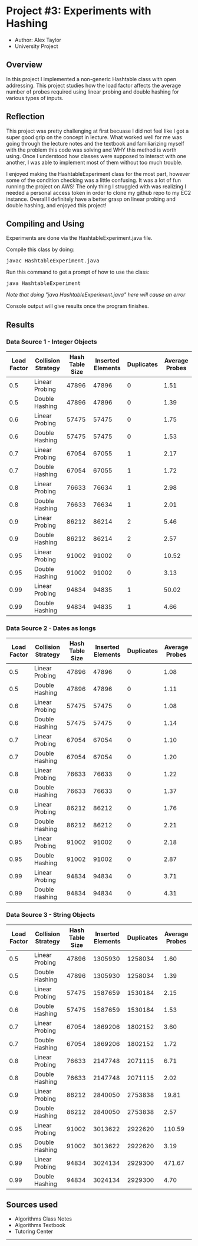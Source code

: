 # Project #3: Experiments with Hashing

* Author: Alex Taylor
* University Project

## Overview

In this project I implemented a non-generic Hashtable class with open addressing.
This project studies how the load factor affects the average number of probes 
required using linear probing and double hashing for various types of inputs.


## Reflection

This project was pretty challenging at first becuase I did not feel like
I got a super good grip on the concept in lecture. What worked well for
me was going through the lecture notes and the textbook and familiarizing
myself with the problem this code was solving and WHY this method is
worth using. Once I understood how classes were supposed to interact with
one another, I was able to implement most of them without too much trouble.

I enjoyed making the HashtableExperiment class for the most part, however 
some of the condition checking was a little confusing. It was a lot of fun 
running the project on AWS! The only thing I struggled with was realizing 
I needed a personal access token in order to clone my github repo to my EC2
instance. Overall I definitely have a better grasp on linear probing
and double hashing, and enjoyed this project!

## Compiling and Using

Experiments are done via the HashtableExperiment.java file.

Compile this class by doing:

<pre>
javac HashtableExperiment.java
</pre>

Run this command to get a prompt of how to use the class:

<pre>
java HashtableExperiment
</pre>

*Note that doing "java HashtableExperiment.java" here will cause an error* 

Console output will give results once the program finishes.

## Results 

### Data Source 1 - Integer Objects

| Load Factor | Collision Strategy | Hash Table Size | Inserted Elements | Duplicates | Average Probes |
|-------------|--------------------|-----------------|-------------------|------------|----------------|
| 0.5         | Linear Probing     | 47896           | 47896             | 0          | 1.51           |
| 0.5         | Double Hashing     | 47896           | 47896             | 0          | 1.39           |
| 0.6         | Linear Probing     | 57475           | 57475             | 0          | 1.75           |
| 0.6         | Double Hashing     | 57475           | 57475             | 0          | 1.53           |
| 0.7         | Linear Probing     | 67054           | 67055             | 1          | 2.17           |
| 0.7         | Double Hashing     | 67054           | 67055             | 1          | 1.72           |
| 0.8         | Linear Probing     | 76633           | 76634             | 1          | 2.98           |
| 0.8         | Double Hashing     | 76633           | 76634             | 1          | 2.01           |
| 0.9         | Linear Probing     | 86212           | 86214             | 2          | 5.46           |
| 0.9         | Double Hashing     | 86212           | 86214             | 2          | 2.57           |
| 0.95        | Linear Probing     | 91002           | 91002             | 0          | 10.52          |
| 0.95        | Double Hashing     | 91002           | 91002             | 0          | 3.13           |
| 0.99        | Linear Probing     | 94834           | 94835             | 1          | 50.02          |
| 0.99        | Double Hashing     | 94834           | 94835             | 1          | 4.66           |


### Data Source 2 - Dates as longs

| Load Factor | Collision Strategy | Hash Table Size | Inserted Elements | Duplicates | Average Probes |
|-------------|--------------------|-----------------|-------------------|------------|----------------|
| 0.5         | Linear Probing     | 47896           | 47896             | 0          | 1.08           |
| 0.5         | Double Hashing     | 47896           | 47896             | 0          | 1.11           |
| 0.6         | Linear Probing     | 57475           | 57475             | 0          | 1.08           |
| 0.6         | Double Hashing     | 57475           | 57475             | 0          | 1.14           |
| 0.7         | Linear Probing     | 67054           | 67054             | 0          | 1.10           |
| 0.7         | Double Hashing     | 67054           | 67054             | 0          | 1.20           |
| 0.8         | Linear Probing     | 76633           | 76633             | 0          | 1.22           |
| 0.8         | Double Hashing     | 76633           | 76633             | 0          | 1.37           |
| 0.9         | Linear Probing     | 86212           | 86212             | 0          | 1.76           |
| 0.9         | Double Hashing     | 86212           | 86212             | 0          | 2.21           |
| 0.95        | Linear Probing     | 91002           | 91002             | 0          | 2.18           |
| 0.95        | Double Hashing     | 91002           | 91002             | 0          | 2.87           |
| 0.99        | Linear Probing     | 94834           | 94834             | 0          | 3.71           |
| 0.99        | Double Hashing     | 94834           | 94834             | 0          | 4.31           |


### Data Source 3 - String Objects

| Load Factor | Collision Strategy | Hash Table Size | Inserted Elements | Duplicates | Average Probes |
|-------------|--------------------|-----------------|-------------------|------------|----------------|
| 0.5         | Linear Probing     | 47896           | 1305930           | 1258034    | 1.60           |
| 0.5         | Double Hashing     | 47896           | 1305930           | 1258034    | 1.39           |
| 0.6         | Linear Probing     | 57475           | 1587659           | 1530184    | 2.15           |
| 0.6         | Double Hashing     | 57475           | 1587659           | 1530184    | 1.53           |
| 0.7         | Linear Probing     | 67054           | 1869206           | 1802152    | 3.60           |
| 0.7         | Double Hashing     | 67054           | 1869206           | 1802152    | 1.72           |
| 0.8         | Linear Probing     | 76633           | 2147748           | 2071115    | 6.71           |
| 0.8         | Double Hashing     | 76633           | 2147748           | 2071115    | 2.02           |
| 0.9         | Linear Probing     | 86212           | 2840050           | 2753838    | 19.81          |
| 0.9         | Double Hashing     | 86212           | 2840050           | 2753838    | 2.57           |
| 0.95        | Linear Probing     | 91002           | 3013622           | 2922620    | 110.59         |
| 0.95        | Double Hashing     | 91002           | 3013622           | 2922620    | 3.19           |
| 0.99        | Linear Probing     | 94834           | 3024134           | 2929300    | 471.67         |
| 0.99        | Double Hashing     | 94834           | 3024134           | 2929300    | 4.70           |


## Sources used

- Algorithms Class Notes
- Algorithms Textbook
- Tutoring Center

----------
